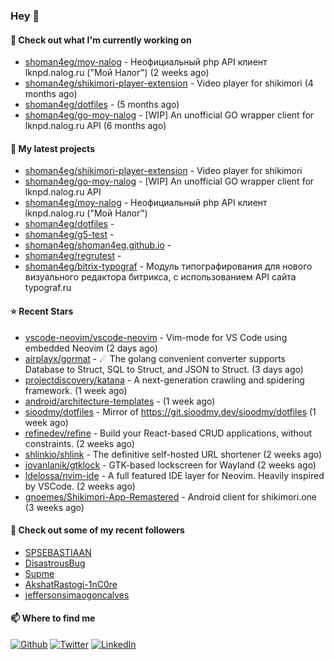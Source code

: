 ### Hey 👋

#### 👷 Check out what I'm currently working on

- [shoman4eg/moy-nalog](https://github.com/shoman4eg/moy-nalog) - Неофициальный php API клиент lknpd.nalog.ru (&#34;Мой Налог&#34;)  (2 weeks ago)
- [shoman4eg/shikimori-player-extension](https://github.com/shoman4eg/shikimori-player-extension) - Video player for shikimori (4 months ago)
- [shoman4eg/dotfiles](https://github.com/shoman4eg/dotfiles) -  (5 months ago)
- [shoman4eg/go-moy-nalog](https://github.com/shoman4eg/go-moy-nalog) - [WIP] An unofficial GO wrapper client for lknpd.nalog.ru API  (6 months ago)

#### 🌱 My latest projects

- [shoman4eg/shikimori-player-extension](https://github.com/shoman4eg/shikimori-player-extension) - Video player for shikimori
- [shoman4eg/go-moy-nalog](https://github.com/shoman4eg/go-moy-nalog) - [WIP] An unofficial GO wrapper client for lknpd.nalog.ru API 
- [shoman4eg/moy-nalog](https://github.com/shoman4eg/moy-nalog) - Неофициальный php API клиент lknpd.nalog.ru (&#34;Мой Налог&#34;) 
- [shoman4eg/dotfiles](https://github.com/shoman4eg/dotfiles) - 
- [shoman4eg/g5-test](https://github.com/shoman4eg/g5-test) - 
- [shoman4eg/shoman4eg.github.io](https://github.com/shoman4eg/shoman4eg.github.io) - 
- [shoman4eg/regrutest](https://github.com/shoman4eg/regrutest) - 
- [shoman4eg/bitrix-typograf](https://github.com/shoman4eg/bitrix-typograf) - Модуль типографирования для нового визуального редактора битрикса, с использованием API сайта typograf.ru

#### ⭐ Recent Stars

- [vscode-neovim/vscode-neovim](https://github.com/vscode-neovim/vscode-neovim) - Vim-mode for VS Code using embedded Neovim (2 days ago)
- [airplayx/gormat](https://github.com/airplayx/gormat) - ☄ The golang convenient converter supports Database to Struct, SQL to Struct, and JSON to Struct. (3 days ago)
- [projectdiscovery/katana](https://github.com/projectdiscovery/katana) - A next-generation crawling and spidering framework. (1 week ago)
- [android/architecture-templates](https://github.com/android/architecture-templates) -  (1 week ago)
- [sioodmy/dotfiles](https://github.com/sioodmy/dotfiles) - Mirror of https://git.sioodmy.dev/sioodmy/dotfiles (1 week ago)
- [refinedev/refine](https://github.com/refinedev/refine) - Build your React-based CRUD applications, without constraints. (2 weeks ago)
- [shlinkio/shlink](https://github.com/shlinkio/shlink) - The definitive self-hosted URL shortener (2 weeks ago)
- [jovanlanik/gtklock](https://github.com/jovanlanik/gtklock) - GTK-based lockscreen for Wayland (2 weeks ago)
- [ldelossa/nvim-ide](https://github.com/ldelossa/nvim-ide) - A full featured IDE layer for Neovim. Heavily inspired by VSCode. (2 weeks ago)
- [gnoemes/Shikimori-App-Remastered](https://github.com/gnoemes/Shikimori-App-Remastered) - Android client for shikimori.one (3 weeks ago)

#### 👯 Check out some of my recent followers

- [SPSEBASTIAAN](https://github.com/SPSEBASTIAAN)
- [DisastrousBug](https://github.com/DisastrousBug)
- [Supme](https://github.com/Supme)
- [AkshatRastogi-1nC0re](https://github.com/AkshatRastogi-1nC0re)
- [jeffersonsimaogoncalves](https://github.com/jeffersonsimaogoncalves)


#### 📫 Where to find me
<p>
<a href="https://github.com/shoman4eg" target="_blank"><img alt="Github" src="https://img.shields.io/badge/GitHub-%2312100E.svg?&style=for-the-badge&logo=Github&logoColor=white" /></a>
<a href="https://twitter.com/shoman4eg" target="_blank"><img alt="Twitter" src="https://img.shields.io/badge/twitter-%231DA1F2.svg?&style=for-the-badge&logo=twitter&logoColor=white" /></a>
<a href="https://www.linkedin.com/in/artemdubinin/" target="_blank"><img alt="LinkedIn" src="https://img.shields.io/badge/linkedin-%230077B5.svg?&style=for-the-badge&logo=linkedin&logoColor=white" /></a>
</p>
